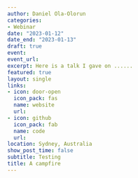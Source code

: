 ```yaml
---
author: Daniel Ola-Olorun
categories:
- Webinar
date: "2023-01-12"
date_end: "2023-01-13"
draft: true
event: 
event_url: 
excerpt: Here is a talk I gave on ......
featured: true
layout: single
links:
- icon: door-open
  icon_pack: fas
  name: website
  url: 
- icon: github
  icon_pack: fab
  name: code
  url: 
location: Sydney, Australia
show_post_time: false
subtitle: Testing
title: A campfire
---
```



